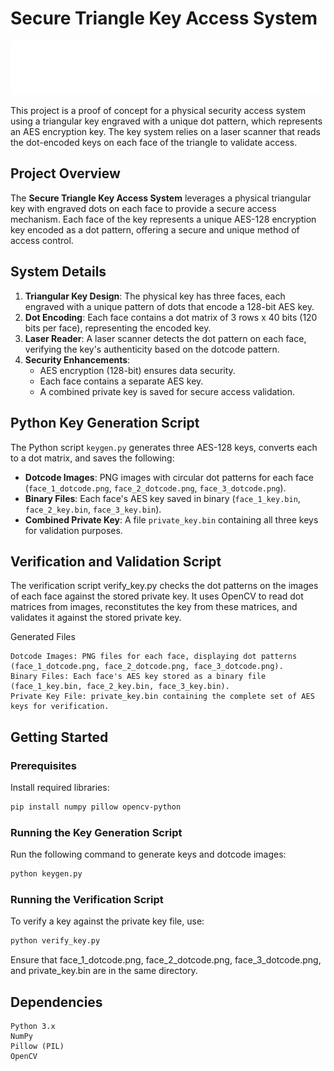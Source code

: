 # Secure Triangle Key Access System

![Project Logo](/project_ressources/logo_white.png)

This project is a proof of concept for a physical security access system using a triangular key engraved with a unique dot pattern, which represents an AES encryption key. The key system relies on a laser scanner that reads the dot-encoded keys on each face of the triangle to validate access.

## Project Overview

The **Secure Triangle Key Access System** leverages a physical triangular key with engraved dots on each face to provide a secure access mechanism. Each face of the key represents a unique AES-128 encryption key encoded as a dot pattern, offering a secure and unique method of access control.

## System Details

1. **Triangular Key Design**: The physical key has three faces, each engraved with a unique pattern of dots that encode a 128-bit AES key.
2. **Dot Encoding**: Each face contains a dot matrix of 3 rows x 40 bits (120 bits per face), representing the encoded key.
3. **Laser Reader**: A laser scanner detects the dot pattern on each face, verifying the key's authenticity based on the dotcode pattern.
4. **Security Enhancements**:
   - AES encryption (128-bit) ensures data security.
   - Each face contains a separate AES key.
   - A combined private key is saved for secure access validation.

## Python Key Generation Script

The Python script `keygen.py` generates three AES-128 keys, converts each to a dot matrix, and saves the following:

- **Dotcode Images**: PNG images with circular dot patterns for each face (`face_1_dotcode.png`, `face_2_dotcode.png`, `face_3_dotcode.png`).
- **Binary Files**: Each face's AES key saved in binary (`face_1_key.bin`, `face_2_key.bin`, `face_3_key.bin`).
- **Combined Private Key**: A file `private_key.bin` containing all three keys for validation purposes.

## Verification and Validation Script

The verification script verify_key.py checks the dot patterns on the images of each face against the stored private key. It uses OpenCV to read dot matrices from images, reconstitutes the key from these matrices, and validates it against the stored private key.

Generated Files

    Dotcode Images: PNG files for each face, displaying dot patterns (face_1_dotcode.png, face_2_dotcode.png, face_3_dotcode.png).
    Binary Files: Each face's AES key stored as a binary file (face_1_key.bin, face_2_key.bin, face_3_key.bin).
    Private Key File: private_key.bin containing the complete set of AES keys for verification.

## Getting Started
### Prerequisites

Install required libraries:

```bash
pip install numpy pillow opencv-python
```

### Running the Key Generation Script

Run the following command to generate keys and dotcode images:

```bash
python keygen.py
```
### Running the Verification Script

To verify a key against the private key file, use:
```bash
python verify_key.py
```
Ensure that face_1_dotcode.png, face_2_dotcode.png, face_3_dotcode.png, and private_key.bin are in the same directory.

## Dependencies

    Python 3.x
    NumPy
    Pillow (PIL)
    OpenCV

